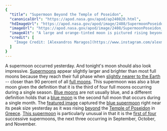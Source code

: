 ```yaml
---
{
  "title": "Supermoon Beyond the Temple of Poseidon",
  "canonicalUrl": "https://apod.nasa.gov/apod/ap240820.html",
  "hdImageUrl": "https://apod.nasa.gov/apod/image/2408/SupermoonPoseidon_Maragos_1601.jpg",
  "imageUrl": "https://apod.nasa.gov/apod/image/2408/SupermoonPoseidon_Maragos_960.jpg",
  "imageAlt": "A large and orange-tinted moon is pictured rising beyond the pillars of an ancient structure. The foreground is dark and the night sky behind the Moon appear blue. Please see the explanation for more detailed information.",
  "credit": [
    "Image Credit: [Alexandros Maragos](https://www.instagram.com/alexmaragos/)"
  ]
}
---
```


A supermoon occurred yesterday. And tonight's moon should also look impressive. [Supermoons](https://science.nasa.gov/solar-system/moon/what-is-a-supermoon/) appear slightly larger and brighter than most full moons because they reach their full phase when [slightly nearer to the Earth](https://earthsky.org/astronomy-essentials/what-is-a-supermoon/) -- closer than 90 percent of all [full moons](https://apod.nasa.gov/apod/ap220612.html). This supermoon was also a blue moon given the definition that it is the third of four full moons occurring during a single season. [Blue moons](https://moon.nasa.gov/news/197/super-blue-moons-your-questions-answered/) are not usually blue, and a different definition holds that a [blue moon](https://apod.nasa.gov/apod/ap210831.html) is the second full moon that occurs during a single month. The [featured image](https://www.instagram.com/p/C-3NZVEOdaV/) captured the [blue supermoon](https://apod.nasa.gov/apod/ap230905.html) right near its peak size yesterday as it was rising [beyond](https://youtu.be/mGl5ALlUI-Q?t=39) the [Temple of Poseidon](https://en.wikipedia.org/wiki/Temple_of_Poseidon,_Sounion) in [Greece](https://en.wikipedia.org/wiki/Greece). [This supermoon](https://www.smithsonianmag.com/smart-news/a-rare-super-blue-moon-will-be-visible-monday-night-what-does-that-mean-180984928) is particularly unusual in that it is the [first of four](https://i2.pickpik.com/photos/19/144/45/cat-feeding-young-cat-animal-preview.jpg) successive supermoons, the next three occurring in September, October, and November.

